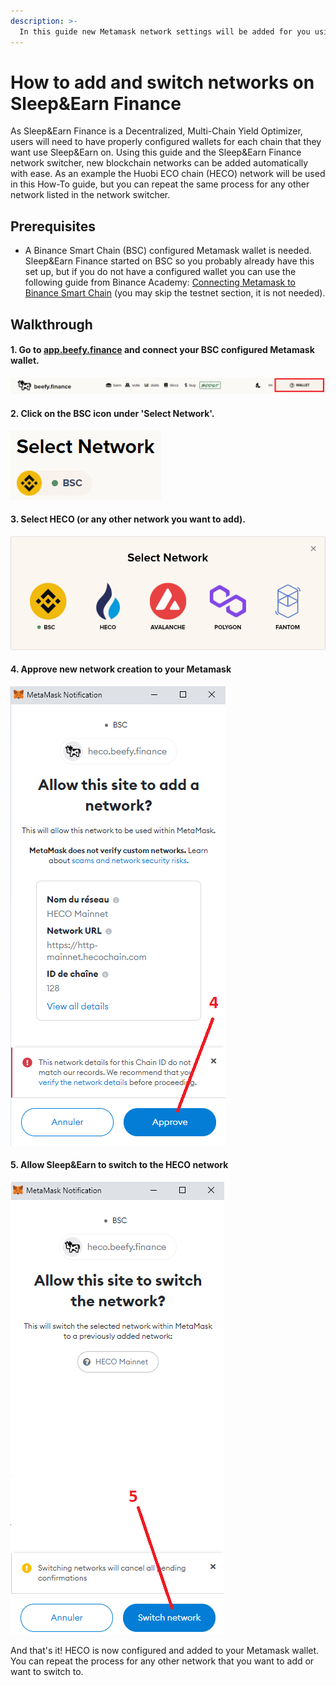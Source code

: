 ```yaml
---
description: >-
  In this guide new Metamask network settings will be added for you using the Sleep&Earn Finance network switcher. 
---
```


# How to add and switch networks on Sleep&Earn Finance

As Sleep&Earn Finance is a Decentralized, Multi-Chain Yield Optimizer, users will need to have properly configured wallets for each chain that they want use Sleep&Earn on. Using this guide and the Sleep&Earn Finance network switcher, new blockchain networks can be added automatically with ease. As an example the Huobi ECO chain (HECO) network will be used in this How-To guide, but you can repeat the same process for any other network listed in the network switcher.

## Prerequisites

* A Binance Smart Chain (BSC) configured Metamask wallet is needed. Sleep&Earn Finance started on BSC so you probably already have this set up, but if you do not have a configured wallet you can use the following guide from Binance Academy: [Connecting Metamask to Binance Smart Chain](https://academy.binance.com/en/articles/connecting-metamask-to-binance-smart-chain) (you may skip the testnet section, it is not needed).

## Walkthrough

#### 1. Go to [app.beefy.finance](app.beefy.finance) and connect your BSC configured Metamask wallet.

![](../../.gitbook/assets/connect-wallet.png)

#### 2. Click on the BSC icon under 'Select Network'.

![](../../.gitbook/assets/select-network.png)

#### 3. Select HECO (or any other network you want to add).

![](../../.gitbook/assets/switch-to-desired-network.png)

#### 4. Approve new network creation to your Metamask

![](../../.gitbook/assets/allow-add-metamask-network.png)

#### 5. Allow Sleep&Earn to switch to the HECO network

![](../../.gitbook/assets/allow-switch-metamask-network.png)

And that's it! HECO is now configured and added to your Metamask wallet. You can repeat the process for any other network that you want to add or want to switch to.